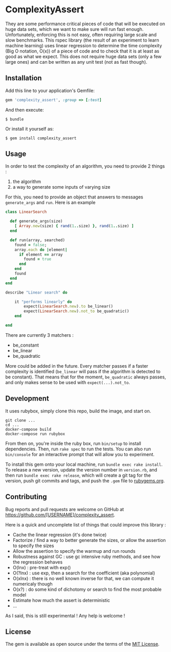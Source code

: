 # ComplexityAssert

They are some performance critical pieces of code that will be executed on huge data sets, which we want to make sure will run fast enough. Unfortunately, enforcing this is not easy, often requiring large scale and slow benchmarks. This rspec library (the result of an experiment to learn machine learning) uses linear regression to determine the time complexity (Big O notation, O(x)) of a piece of code and to check that it is at least as good as what we expect. This does not require huge data sets (only a few large ones) and can be written as any unit test (not as fast though).

## Installation

Add this line to your application's Gemfile:

```ruby
gem 'complexity_assert', :group => [:test]
```

And then execute:

    $ bundle

Or install it yourself as:

    $ gem install complexity_assert

## Usage

In order to test the complexity of an algorithm, you need to provide 2 things :

1. the algorithm
2. a way to generate some inputs of varying size

For this, you need to provide an object that answers to messages `generate_args` and `run`. Here is an example

``` ruby
class LinearSearch

  def generate_args(size)
    [ Array.new(size) { rand(1..size) }, rand(1..size) ]
  end

  def run(array, searched)
    found = false;
    array.each do |element|
      if element == array
        found = true
      end
    end
    found
  end
end

describe "Linear search" do

    it "performs linearly" do
        expect(LinearSearch.new).to be_linear()
        expect(LinearSearch.new).not_to be_quadratic()
    end

end
```

There are currently 3 matchers :

* be_constant
* be_linear
* be_quadratic

More could be added in the future. Every matcher passes if a faster complexity is identified (`be_linear` will pass if the algorithm is detected to be constant). That means that for the moment, `be_quadratic` always passes, and only makes sense to be used with `expect(...).not_to`.

## Development

It uses rubybox, simply clone this repo, build the image, and start on.

```
git clone ...
cd ...
docker-compose build
docker-compose run rubybox
```

From then on, you're inside the ruby box, run `bin/setup` to install dependencies. Then, run `rake spec` to run the tests. You can also run `bin/console` for an interactive prompt that will allow you to experiment.

To install this gem onto your local machine, run `bundle exec rake install`. To release a new version, update the version number in `version.rb`, and then run `bundle exec rake release`, which will create a git tag for the version, push git commits and tags, and push the `.gem` file to [rubygems.org](https://rubygems.org).

## Contributing

Bug reports and pull requests are welcome on GitHub at https://github.com/[USERNAME]/complexity_assert.

Here is a quick and uncomplete list of things that could improve this library :

* Cache the linear regression (it's done twice)
* Factorize / find a way to better generate the sizes, or allow the assertion to specify the sizes
* Allow the assertion to specify the warmup and run rounds
* Robustness against GC : use gc intensive ruby methods, and see how the regression behaves
* O(lnx) : pre-treat with exp()
* O(?lnx) : use exp, then a search for the coefficient (aka polynomial)
* O(xlnx) : there is no well known inverse for that, we can compute it numericaly though
* O(x?) : do some kind of dichotomy or search to find the most probable model
* Estimate how much the assert is deterministic
* ...

As I said, this is still experimental ! Any help is welcome !

## License

The gem is available as open source under the terms of the [MIT License](http://opensource.org/licenses/MIT).
